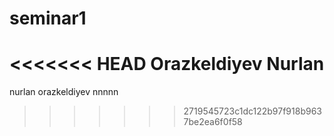 # seminar1
<<<<<<< HEAD
Orazkeldiyev Nurlan 
=======
nurlan orazkeldiyev
nnnnn
>>>>>>> 2719545723c1dc122b97f918b9637be2ea6f0f58
